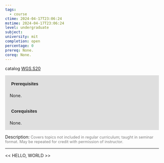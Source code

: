 ```yaml
---
tags:
  - course
ctime: 2024-04-17T23:06:24
mstime: 2024-04-17T23:06:24
level: undergraduate
subject: 
university: mit
completion: open
percentage: 0
prereq: None.
coreq: None.
---
```


catalog [WGS.S20](http://student.mit.edu/catalog/mWGSa.html#WGS.S20)

<span style="display: block; padding: 15px; background-color: rgb(100, 100, 100, 0.2);"><font id="m_prereq4288_0" style="display: block; font-family: Arial, sans-serif; font-weight: bold; padding: 5px">Prerequisites</font><br><span id="prereq4288_0">None.</span></span>
<span style="display: block; padding: 15px; background-color: rgb(100, 100, 100, 0.2);"><font id="m_coreq4288_0" style="display: block; font-family: Arial, sans-serif; font-weight: bold; padding: 5px">Corequisites</font><br><span id="coreq4288_0">None.</span></span>

<font style="">Description:</font>
<font style="color: grey; font-size: 0.8rem;">Covers topics not included in regular curriculum; taught in seminar format. May be repeated for credit with permission of instructor.</font>



---

<< HELLO, WORLD >>
